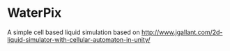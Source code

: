 # WaterPix
A simple cell based liquid simulation based on http://www.jgallant.com/2d-liquid-simulator-with-cellular-automaton-in-unity/



